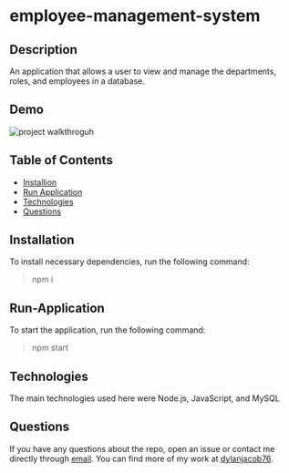 # employee-management-system

## Description
An application that allows a user to view and manage the departments, roles, and employees in a database.

## Demo
![project walkthroguh](./assets/images/emp-man-sys.gif)

## Table of Contents
* [Installion](#installation)
* [Run Application](#run-application)
* [Technologies](#technologies)
* [Questions](#questions)


## Installation
To install necessary dependencies, run the following command:
> npm i

## Run-Application
To start the application, run the following command:
> npm start

## Technologies
The main technologies used here were Node.js, JavaScript, and MySQL


## Questions
If you have any questions about the repo, open an issue or contact me directly through [email](business.dmjacob@gmail.com). You can find more of my work at [dylanjacob76](https://github.com/dylanjacob76).